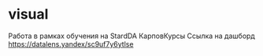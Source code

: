# visual
Работа в рамках обучения на StardDA КарповКурсы
Ссылка на дашборд https://datalens.yandex/sc9uf7y6ytlse
